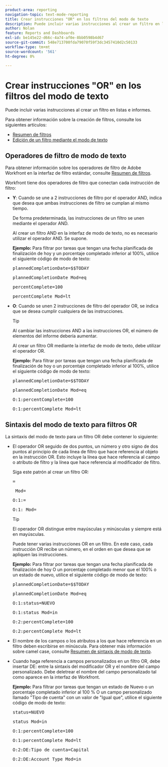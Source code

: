 ```yaml
---
product-area: reporting
navigation-topic: text-mode-reporting
title: Crear instrucciones "OR" en los filtros del modo de texto
description: Puede incluir varias instrucciones al crear un filtro en listas e informes.
author: Nolan
feature: Reports and Dashboards
exl-id: be145e22-d66c-4a74-af0e-8bb0598b4d67
source-git-commit: 548e713700fda79070f59f3dc3457410d2c50133
workflow-type: tm+mt
source-wordcount: '561'
ht-degree: 0%

---
```


# Crear instrucciones &quot;OR&quot; en los filtros del modo de texto

Puede incluir varias instrucciones al crear un filtro en listas e informes.

Para obtener información sobre la creación de filtros, consulte los siguientes artículos:

* [Resumen de filtros](../../../reports-and-dashboards/reports/reporting-elements/filters-overview.md)
* [Edición de un filtro mediante el modo de texto](../../../reports-and-dashboards/reports/text-mode/edit-text-mode-in-filter.md)

## Operadores de filtro de modo de texto

Para obtener información sobre los operadores de filtro de Adobe Workfront en la interfaz de filtro estándar, consulte [Resumen de filtros](../../../reports-and-dashboards/reports/reporting-elements/filters-overview.md).

Workfront tiene dos operadores de filtro que conectan cada instrucción de filtro:

* **Y**: Cuando se une a 2 instrucciones de filtro por el operador AND, indica que desea que ambas instrucciones de filtro se cumplan al mismo tiempo.

  De forma predeterminada, las instrucciones de un filtro se unen mediante el operador AND.

  Al crear un filtro AND en la interfaz de modo de texto, no es necesario utilizar el operador AND. Se supone.

  **Ejemplo:** Para filtrar por tareas que tengan una fecha planificada de finalización de hoy y un porcentaje completado inferior al 100%, utilice el siguiente código de modo de texto:

  <pre>plannedCompletionDate=$$TODAY</pre><pre>plannedCompletionDate_Mod=eq</pre><pre>percentComplete=100</pre><pre>percentComplete_Mod=lt</pre>

* **O**: Cuando se unen 2 instrucciones de filtro del operador OR, se indica que se desea cumplir cualquiera de las instrucciones.

  >[!TIP]
  >
  >Al cambiar las instrucciones AND a las instrucciones OR, el número de elementos del informe debería aumentar.

  Al crear un filtro OR mediante la interfaz de modo de texto, debe utilizar el operador OR.

  **Ejemplo:** Para filtrar por tareas que tengan una fecha planificada de finalización de hoy o un porcentaje completado inferior al 100%, utilice el siguiente código de modo de texto:

  <pre>plannedCompletionDate=$$TODAY</pre><pre>plannedCompletionDate_Mod=eq</pre><pre>O:1:percentComplete=100</pre><pre>O:1:percentComplete_Mod=lt</pre>

## Sintaxis del modo de texto para filtros OR

La sintaxis del modo de texto para un filtro OR debe contener lo siguiente:

* El operador OR seguido de dos puntos, un número y otro signo de dos puntos al principio de cada línea de filtro que hace referencia al objeto en la instrucción OR. Esto incluye la línea que hace referencia al campo o atributo de filtro y la línea que hace referencia al modificador de filtro.

  Siga este patrón al crear un filtro OR:

  <pre><field name in camel case>=<value></pre><pre><field name in camel case>_Mod=<modifier value></pre><pre>O:1:<field name in camel case>=<value></pre><pre>O:1:<field name in camel case>_Mod=<modifier value></pre>

  >[!TIP]
  >
  >El operador OR distingue entre mayúsculas y minúsculas y siempre está en mayúsculas.

  Puede tener varias instrucciones OR en un filtro. En este caso, cada instrucción OR recibe un número, en el orden en que desea que se apliquen las instrucciones.

  **Ejemplo:**  Para filtrar por tareas que tengan una fecha planificada de finalización de hoy O un porcentaje completado menor que el 100% o un estado de nuevo, utilice el siguiente código de modo de texto:

  <pre>plannedCompletionDate=$$TODAY</pre><pre>plannedCompletionDate_Mod=eq</pre><pre>O:1:status=NUEVO</pre><pre>O:1:status_Mod=in</pre><pre>O:2:percentComplete=100</pre><pre>O:2:percentComplete_Mod=lt</pre>

* El nombre de los campos o los atributos a los que hace referencia en un filtro deben escribirse en minúscula. Para obtener más información sobre camel case, consulte [Resumen de sintaxis de modo de texto](../../../reports-and-dashboards/reports/text-mode/text-mode-syntax-overview.md).
* Cuando haga referencia a campos personalizados en un filtro OR, debe insertar DE: entre la sintaxis del modificador OR y el nombre del campo personalizado. Debe deletrear el nombre del campo personalizado tal como aparece en la interfaz de Workfront.

  **Ejemplo:** Para filtrar por tareas que tengan un estado de Nuevo o un porcentaje completado inferior al 100 % O un campo personalizado llamado &quot;Tipo de cuenta&quot; con un valor de &quot;Igual que&quot;, utilice el siguiente código de modo de texto:

  <pre>status=NUEVO</pre><pre>status_Mod=in</pre><pre>O:1:percentComplete=100</pre><pre>O:1:percentComplete_Mod=lt</pre><pre>O:2:DE:Tipo de cuenta=Capital</pre><pre>O:2:DE:Account Type_Mod=in</pre>
